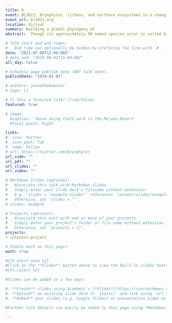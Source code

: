 ```yaml
---
title: A
event: BL2021: Bryophytes, lichens, and northern ecosystems in a changing world
event_url: bl2021.org
location: Virtual
summary: Building a global phylogeny of 
abstract:  Though its approximately 90 named species occur in varied habitats worldwide, the moss genus Syntrichia is known for its dryland specialists, demonstrating a remarkable amount of variation in life history and ecology. The goal of this study was to understand the higher-level relationships of the genus. We addressed the following questions: (1) Is Syntrichia, as currently defined, a monophyletic group? (2) What are the closest relatives of Syntrichia? (3) What are the major clades within this group? and (4) What can we tell about its biogeographic history? Our research group is undertaking phylogenetic analyses of Syntrichia at several scales; here we report results based on data from a genome skimming approach. We sequenced 608 samples chosen to represent the full biogeographic, morphological, and taxonomic variation in the group. From de novo genome assemblies for each sample and from mining NCBI Genbank, we selected a small set of loci: chloroplast rbcl, rps4, and trnL-trnF; mitochondrial nad5; nuclear rDNA (including ITS regions), and 9 single-copy nuclear loci. Phylogenetic analysis proceeded in two steps using an ML approach: (1) analyzing each locus separately to compare gene tree topologies; (2) concatenating all loci into a single matrix to infer the backbone phylogeny. Results include a well-supported Syntrichia clade and the discovery of a diverse, primarily Northern Hemisphere clade that includes the S. ruralis complex and S. caninervis complex and may represent a recent and extensive radiation in ecology and morphology. We also find evidence of a Southern Hemisphere origin with multiple northward transitions. 

# Talk start and end times.
#   End time can optionally be hidden by prefixing the line with `#`.
date: "2021-07-08T12:00:00Z"
# date_end: "2019-08-01T15:00:00Z"
all_day: false

# Schedule page publish date (NOT talk date).
publishDate: "2020-01-01"

# authors: jennatbekwealor
# tags: []

# Is this a featured talk? (true/false)
featured: true

# image:
  #caption: 'Jenna doing field work in the Mojave Desert'
  #focal_point: Right

links:
#- icon: twitter
#  icon_pack: fab
#  name: Follow
# url: https://twitter.com/Bryophyter
url_code: ""
url_pdf: ""
url_slides: ""
url_video: ""

# Markdown Slides (optional).
#   Associate this talk with Markdown slides.
#   Simply enter your slide deck's filename without extension.
#   E.g. `slides = "example-slides"` references `content/slides/example-slides.md`.
#   Otherwise, set `slides = ""`.
# slides: example

# Projects (optional).
#   Associate this post with one or more of your projects.
#   Simply enter your project's folder or file name without extension.
#   Otherwise, set `projects = []`.
projects:
- internal-project

# Enable math on this page?
math: true

#{{% alert note %}}
#Click on the **Slides** button above to view the built-in slides feature.
#{{% /alert %}}

#Slides can be added in a few ways:

#- **Create** slides using Academic's [*Slides*](https://sourcethemes.com/academic/docs/managing-content/#create-slides) feature and link using `slides` parameter in the front matter of the talk file
#- **Upload** an existing slide deck to `static/` and link using `url_slides` parameter in the front matter of the talk file
#- **Embed** your slides (e.g. Google Slides) or presentation video on this page using [shortcodes](https://sourcethemes.com/academic/docs/writing-markdown-latex/).

#Further talk details can easily be added to this page using *Markdown* and $\rm \LaTeX$ math code.

---
```


